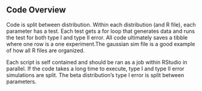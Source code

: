
<!-- README.md is generated from README.Rmd. Please edit that file -->

## Code Overview

Code is split between distribution. Within each distribution (and R
file), each parameter has a test. Each test gets a for loop that
generates data and runs the test for both type I and type II error. All
code ultimately saves a tibble where one row is a one experiment.The
gaussian sim file is a good example of how all R files are organized.

Each script is self contained and should be ran as a job within RStudio
in parallel. If the code takes a long time to execute, type I and type
II error simulations are split. The beta distribution’s type I error is
split between parameters.
